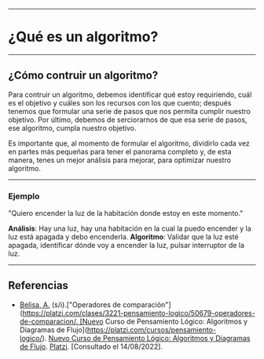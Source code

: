 
***
# ¿Qué es un algoritmo?

---
## ¿Cómo contruir un algoritmo?

Para contruir un algoritmo, debemos identificar qué estoy requiriendo, cuál es el objetivo y cuáles son los recursos con los que cuento; después tenemos que formular una serie de pasos que nos permita cumplir nuestro objetivo. Por último, debemos de serciorarnos de que  esa serie de pasos, ese algoritmo, cumpla nuestro objetivo.

Es importante que, al momento de formular el algoritmo, dividirlo cada vez en partes más pequeñas para tener el panorama completo y, de esta manera, tenes un mejor análisis para mejorar, para optimizar nuestro algoritmo.

---
### Ejemplo

"Quiero encender la luz de la habitación donde estoy en este momento."

**Análisis**: Hay una luz, hay una habitación en la cual la puedo encender y la luz está apagada y debo encenderla.
**Algoritmo**: Validar que la luz esté apagada, identificar dónde voy a encender la luz, pulsar interruptor de la luz.

---
## Referencias

- [Belisa, A.](https://platzi.com/profesores/anabelisam_/) (s/i).["Operadores de comparación"](https://platzi.com/clases/3221-pensamiento-logico/50679-operadores-de-comparacion/. [Nuevo Curso de Pensamiento Lógico: Algoritmos y Diagramas de Flujo](https://platzi.com/cursos/pensamiento-logico/). [Nuevo Curso de Pensamiento Lógico: Algoritmos y Diagramas de Flujo](https://platzi.com/cursos/pensamiento-logico/). [Platzi](https://platzi.com/home). [Consultado el 14/08/2022].




